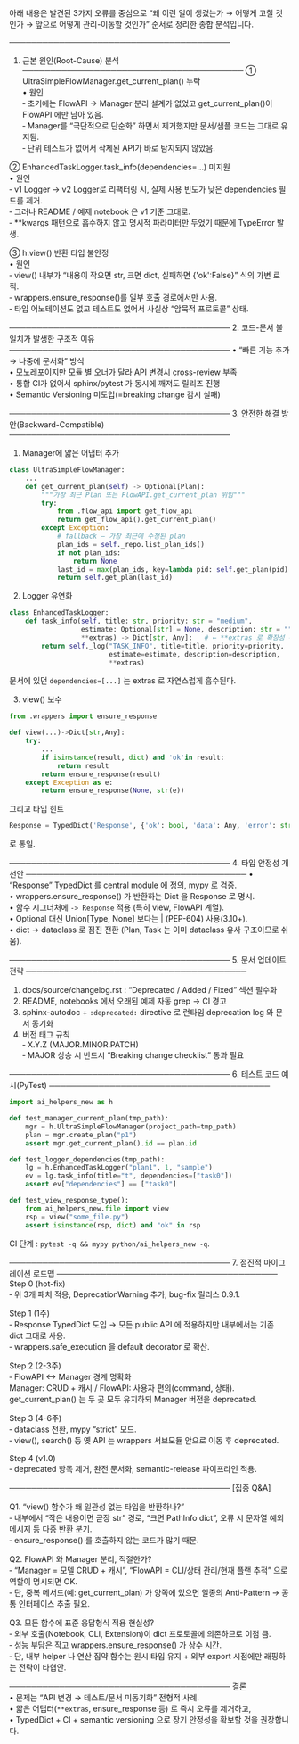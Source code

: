 아래 내용은 발견된 3가지 오류를 중심으로 “왜 이런 일이 생겼는가 → 어떻게 고칠 것인가 → 앞으로 어떻게 관리-이동할 것인가” 순서로 정리한 종합 분석입니다.

────────────────────────────────────────
1. 근본 원인(Root-Cause) 분석
────────────────────────────────────────
① UltraSimpleFlowManager.get_current_plan() 누락  
   • 원인  
     ‑ 초기에는 FlowAPI → Manager 분리 설계가 없었고 get_current_plan()이 FlowAPI 에만 남아 있음.  
     ‑ Manager를 “극단적으로 단순화” 하면서 제거했지만 문서/샘플 코드는 그대로 유지됨.  
     ‑ 단위 테스트가 없어서 삭제된 API가 바로 탐지되지 않았음.  

② EnhancedTaskLogger.task_info(dependencies=…) 미지원  
   • 원인  
     ‑ v1 Logger → v2 Logger로 리팩터링 시, 실제 사용 빈도가 낮은 dependencies 필드를 제거.  
     ‑ 그러나 README / 예제 notebook 은 v1 기준 그대로.  
     ‑ **kwargs 패턴으로 흡수하지 않고 명시적 파라미터만 두었기 때문에 TypeError 발생.  

③ h.view() 반환 타입 불안정  
   • 원인  
     ‑ view() 내부가 “내용이 작으면 str, 크면 dict, 실패하면 {'ok':False}” 식의 가변 로직.  
     ‑ wrappers.ensure_response()를 일부 호출 경로에서만 사용.  
     ‑ 타입 어노테이션도 없고 테스트도 없어서 사실상 “암묵적 프로토콜” 상태.  

────────────────────────────────────────
2. 코드-문서 불일치가 발생한 구조적 이유
────────────────────────────────────────
• “빠른 기능 추가 → 나중에 문서화” 방식  
• 모노레포이지만 모듈 별 오너가 달라 API 변경시 cross-review 부족  
• 통합 CI가 없어서 sphinx/pytest 가 동시에 깨져도 릴리즈 진행  
• Semantic Versioning 미도입(=breaking change 감시 실패)  

────────────────────────────────────────
3. 안전한 해결 방안(Backward-Compatible)
────────────────────────────────────────
1) Manager에 얇은 어댑터 추가
```python
class UltraSimpleFlowManager:
    ...
    def get_current_plan(self) -> Optional[Plan]:
        """가장 최근 Plan 또는 FlowAPI.get_current_plan 위임"""
        try:
            from .flow_api import get_flow_api
            return get_flow_api().get_current_plan()
        except Exception:
            # fallback – 가장 최근에 수정된 plan
            plan_ids = self._repo.list_plan_ids()
            if not plan_ids:
                return None
            last_id = max(plan_ids, key=lambda pid: self.get_plan(pid).updated_at or "")
            return self.get_plan(last_id)
```
2) Logger 유연화
```python
class EnhancedTaskLogger:
    def task_info(self, title: str, priority: str = "medium",
                  estimate: Optional[str] = None, description: str = "",
                  **extras) -> Dict[str, Any]:   # ← **extras 로 확장성 확보
        return self._log("TASK_INFO", title=title, priority=priority,
                         estimate=estimate, description=description,
                         **extras)
```
문서에 있던 `dependencies=[...]` 는 extras 로 자연스럽게 흡수된다.  

3) view() 보수
```python
from .wrappers import ensure_response

def view(...)->Dict[str,Any]:
    try:
        ...
        if isinstance(result, dict) and 'ok'in result:
            return result
        return ensure_response(result)
    except Exception as e:
        return ensure_response(None, str(e))
```
그리고 타입 힌트  
```python
Response = TypedDict('Response', {'ok': bool, 'data': Any, 'error': str}, total=False)
```
로 통일.

────────────────────────────────────────
4. 타입 안정성 개선안
────────────────────────────────────────
• “Response” TypedDict 를 central module 에 정의, mypy 로 검증.  
• wrappers.ensure_response() 가 반환하는 Dict 을 Response 로 명시.  
• 함수 시그너처에 `-> Response` 적용 (특히 view, FlowAPI 계열).  
• Optional 대신 Union[Type, None] 보다는 | (PEP-604) 사용(3.10+).  
• dict → dataclass 로 점진 전환 (Plan, Task 는 이미 dataclass 유사 구조이므로 쉬움).  

────────────────────────────────────────
5. 문서 업데이트 전략
────────────────────────────────────────
1) docs/source/changelog.rst : “Deprecated / Added / Fixed” 섹션 필수화  
2) README, notebooks 에서 오래된 예제 자동 grep → CI 경고  
3) sphinx-autodoc + `:deprecated:` directive 로 런타임 deprecation log 와 문서 동기화  
4) 버전 태그 규칙  
   ‑ X.Y.Z (MAJOR.MINOR.PATCH)  
   ‑ MAJOR 상승 시 반드시 “Breaking change checklist” 통과 필요  

────────────────────────────────────────
6. 테스트 코드 예시(PyTest)
────────────────────────────────────────
```python
import ai_helpers_new as h

def test_manager_current_plan(tmp_path):
    mgr = h.UltraSimpleFlowManager(project_path=tmp_path)
    plan = mgr.create_plan("p1")
    assert mgr.get_current_plan().id == plan.id

def test_logger_dependencies(tmp_path):
    lg = h.EnhancedTaskLogger("plan1", 1, "sample")
    ev = lg.task_info(title="t", dependencies=["task0"])
    assert ev["dependencies"] == ["task0"]

def test_view_response_type():
    from ai_helpers_new.file import view
    rsp = view("some_file.py")
    assert isinstance(rsp, dict) and "ok" in rsp
```
CI 단계 : `pytest -q && mypy python/ai_helpers_new -q`.

────────────────────────────────────────
7. 점진적 마이그레이션 로드맵
────────────────────────────────────────
Step 0  (hot-fix)  
 ‑ 위 3개 패치 적용, DeprecationWarning 추가, bug-fix 릴리스 0.9.1.

Step 1  (1주)  
 ‑ Response TypedDict 도입 → 모든 public API 에 적용하지만 내부에서는 기존 dict 그대로 사용.  
 ‑ wrappers.safe_execution 을 default decorator 로 확산.

Step 2  (2-3주)  
 ‑ FlowAPI <-> Manager 경계 명확화  
   Manager: CRUD + 캐시 / FlowAPI: 사용자 편의(command, 상태).  
   get_current_plan() 는 두 곳 모두 유지하되 Manager 버전을 deprecated.

Step 3  (4-6주)  
 ‑ dataclass 전환, mypy “strict” 모드.  
 ‑ view(), search() 등 옛 API 는 wrappers 서브모듈 안으로 이동 후 deprecated.

Step 4  (v1.0)  
 ‑ deprecated 항목 제거, 완전 문서화, semantic-release 파이프라인 적용.

────────────────────────────────────────
[집중 Q&A]

Q1. “view() 함수가 왜 일관성 없는 타입을 반환하나?”  
   ‑ 내부에서 “작은 내용이면 곧장 str” 경로, “크면 PathInfo dict”, 오류 시 문자열 예외 메시지 등 다중 반환 분기.  
   ‑ ensure_response() 를 호출하지 않는 코드가 많기 때문.

Q2. FlowAPI 와 Manager 분리, 적절한가?  
   ‑ “Manager = 모델 CRUD + 캐시”, “FlowAPI = CLI/상태 관리/현재 플랜 추적” 으로 역할이 명시되면 OK.  
   ‑ 단, 중복 메서드(예: get_current_plan) 가 양쪽에 있으면 일종의 Anti-Pattern → 공통 인터페이스 추출 필요.

Q3. 모든 함수에 표준 응답형식 적용 현실성?  
   ‑ 외부 호출(Notebook, CLI, Extension)이 dict 프로토콜에 의존하므로 이점 큼.  
   ‑ 성능 부담은 작고 wrappers.ensure_response() 가 상수 시간.  
   ‑ 단, 내부 helper 나 연산 집약 함수는 원시 타입 유지 + 외부 export 시점에만 래핑하는 전략이 타협안.

────────────────────────────────────────
결론  
• 문제는 “API 변경 → 테스트/문서 미동기화” 전형적 사례.  
• 얇은 어댑터(`**extras`, ensure_response 등) 로 즉시 오류를 제거하고,  
• TypedDict + CI + semantic versioning 으로 장기 안정성을 확보할 것을 권장합니다.